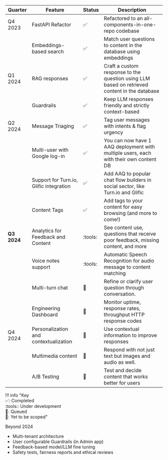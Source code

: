 | Quarter     | Feature                                              | Status             | Description                                                                                                                                       |
| ----------- | ---------------------------------------------------- | ------------------ | ------------------------------------------------------------------------------------------------------------------------------------------------- |
| Q4 2023     | FastAPI Refactor                                     | :white_check_mark: | Refactored to an all-components-in-one-repo codebase                                                                                              |
|             | Embeddings-based search                              | :white_check_mark: | Match user questions to content in the database using embeddings                                                                                  |
| Q1 2024     | RAG responses                                        | :white_check_mark: | Craft a custom response to the question using LLM based on retrieved content in the database                                                      |
|             | Guardrails                                           | :white_check_mark: | Keep LLM responses friendly and strictly context-based                                                                                            |
| Q2 2024     | Message Triaging                                     | :white_check_mark: | Tag user messages with intents & flag urgency                                                                                                     |
|             | Multi-user with Google log-in                        | :white_check_mark: | You can now have 1 AAQ deployment with multiple users, each with their own content DB                                                             |
|             | Support for Turn.io, Glific integration              | :white_check_mark: | Add AAQ to popular chat flow builders in social sector, like Turn.io and Glific                                                                   |
|             | Content Tags                                         | :white_check_mark: | Add tags to your content for easy browsing (and more to come!)                                                                                    |
| **Q3 2024** | Analytics for Feedback and Content                   | :tools:            |  See content use, questions that receive poor feedback, missing content, and more                                                                 |
|             | Voice notes support                                  | :tools:            | Automatic Speech Recognition for audio message to content matching                                                                                |
|             | Multi-turn chat                                      | :pencil:           | Refine or clarify user question through conversation.                                                                                             |
|             | Engineering Dashboard                                | :pencil:           | Monitor uptime, response rates, throughput HTTP response codes                                                                                    |
| Q4 2024     | Personalization and contextualization                | :pencil:           | Use contextual information to improve responses                                                                                                   |
|             | Multimedia content                                   | :pencil:           | Respond with not just text but images and audio as well.                                                                                          |
|             | A/B Testing                                          | :pencil:           | Test and decide content that works better for users                                                                                               |

!!! info "Key <br> :white_check_mark:: Completed <br> :tools:: Under development <br> :construction:: Queued <br>:pencil:: Yet to be scoped"

Beyond 2024

- Multi-tenant architecture
- User configurable Guardrails (in Admin app)
- Feedback-based model/LLM fine tuning
- Safety tests, fairness reports and ethical reviews
